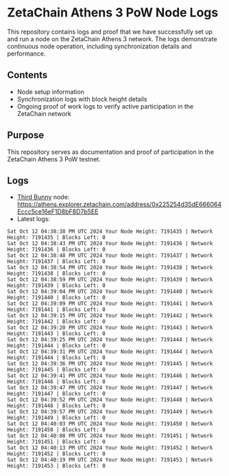 # ZetaChain Athens 3 PoW Node Logs
This repository contains logs and proof that we have successfully set up and run a node on the ZetaChain Athens 3 network. The logs demonstrate continuous node operation, including synchronization details and performance.

## Contents
- Node setup information
- Synchronization logs with block height details
- Ongoing proof of work logs to verify active participation in the ZetaChain network

## Purpose
This repository serves as documentation and proof of participation in the ZetaChain Athens 3 PoW testnet.

## Logs

- [Third Bunny](https://thirdbunny.xyz/) node: https://athens.explorer.zetachain.com/address/0x225254d35dE666064Eccc5ce16eF1D8bF8D7b5EE
- Latest logs:
```
Sat Oct 12 04:38:38 PM UTC 2024 Your Node Height: 7191435 | Network Height: 7191435 | Blocks Left: 0
Sat Oct 12 04:38:43 PM UTC 2024 Your Node Height: 7191436 | Network Height: 7191436 | Blocks Left: 0
Sat Oct 12 04:38:48 PM UTC 2024 Your Node Height: 7191437 | Network Height: 7191437 | Blocks Left: 0
Sat Oct 12 04:38:54 PM UTC 2024 Your Node Height: 7191438 | Network Height: 7191438 | Blocks Left: 0
Sat Oct 12 04:38:59 PM UTC 2024 Your Node Height: 7191439 | Network Height: 7191439 | Blocks Left: 0
Sat Oct 12 04:39:04 PM UTC 2024 Your Node Height: 7191440 | Network Height: 7191440 | Blocks Left: 0
Sat Oct 12 04:39:09 PM UTC 2024 Your Node Height: 7191441 | Network Height: 7191441 | Blocks Left: 0
Sat Oct 12 04:39:15 PM UTC 2024 Your Node Height: 7191442 | Network Height: 7191442 | Blocks Left: 0
Sat Oct 12 04:39:20 PM UTC 2024 Your Node Height: 7191443 | Network Height: 7191443 | Blocks Left: 0
Sat Oct 12 04:39:25 PM UTC 2024 Your Node Height: 7191444 | Network Height: 7191444 | Blocks Left: 0
Sat Oct 12 04:39:31 PM UTC 2024 Your Node Height: 7191444 | Network Height: 7191444 | Blocks Left: 0
Sat Oct 12 04:39:36 PM UTC 2024 Your Node Height: 7191445 | Network Height: 7191445 | Blocks Left: 0
Sat Oct 12 04:39:41 PM UTC 2024 Your Node Height: 7191446 | Network Height: 7191446 | Blocks Left: 0
Sat Oct 12 04:39:47 PM UTC 2024 Your Node Height: 7191447 | Network Height: 7191447 | Blocks Left: 0
Sat Oct 12 04:39:52 PM UTC 2024 Your Node Height: 7191448 | Network Height: 7191448 | Blocks Left: 0
Sat Oct 12 04:39:57 PM UTC 2024 Your Node Height: 7191449 | Network Height: 7191449 | Blocks Left: 0
Sat Oct 12 04:40:03 PM UTC 2024 Your Node Height: 7191450 | Network Height: 7191450 | Blocks Left: 0
Sat Oct 12 04:40:08 PM UTC 2024 Your Node Height: 7191451 | Network Height: 7191451 | Blocks Left: 0
Sat Oct 12 04:40:13 PM UTC 2024 Your Node Height: 7191452 | Network Height: 7191452 | Blocks Left: 0
Sat Oct 12 04:40:19 PM UTC 2024 Your Node Height: 7191453 | Network Height: 7191453 | Blocks Left: 0
```
